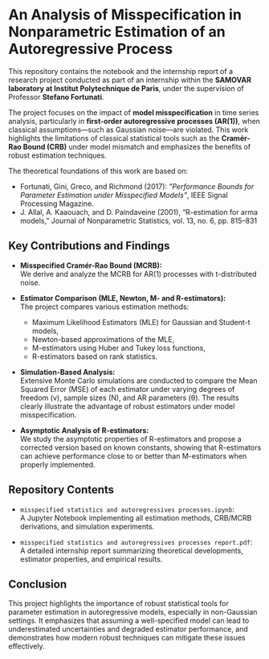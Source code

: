 # An Analysis of Misspecification in Nonparametric Estimation of an Autoregressive Process

This repository contains the notebook and the internship report of a research project conducted as part of an internship within the **SAMOVAR laboratory at Institut Polytechnique de Paris**, under the supervision of Professor **Stefano Fortunati**.

The project focuses on the impact of **model misspecification** in time series analysis, particularly in **first-order autoregressive processes (AR(1))**, when classical assumptions—such as Gaussian noise—are violated. This work highlights the limitations of classical statistical tools such as the **Cramér-Rao Bound (CRB)** under model mismatch and emphasizes the benefits of robust estimation techniques.

The theoretical foundations of this work are based on:

- Fortunati, Gini, Greco, and Richmond (2017): *"Performance Bounds for Parameter Estimation under Misspecified Models"*, IEEE Signal Processing Magazine.
- J. Allal, A. Kaaouach, and D. Paindaveine (2001), “R-estimation for arma models,” Journal of Nonparametric Statistics, vol. 13, no. 6, pp. 815–831


## Key Contributions and Findings

- **Misspecified Cramér-Rao Bound (MCRB):**  
  We derive and analyze the MCRB for AR(1) processes with t-distributed noise.

- **Estimator Comparison (MLE, Newton, M- and R-estimators):**  
  The project compares various estimation methods:
  - Maximum Likelihood Estimators (MLE) for Gaussian and Student-t models,
  - Newton-based approximations of the MLE,
  - M-estimators using Huber and Tukey loss functions,
  - R-estimators based on rank statistics.

- **Simulation-Based Analysis:**  
  Extensive Monte Carlo simulations are conducted to compare the Mean Squared Error (MSE) of each estimator under varying degrees of freedom (ν), sample sizes (N), and AR parameters (θ). The results clearly illustrate the advantage of robust estimators under model misspecification.

- **Asymptotic Analysis of R-estimators:**  
  We study the asymptotic properties of R-estimators and propose a corrected version based on known constants, showing that R-estimators can achieve performance close to or better than M-estimators when properly implemented.

## Repository Contents

- `misspecified statistics and autoregressives processes.ipynb`:  
  A Jupyter Notebook implementing all estimation methods, CRB/MCRB derivations, and simulation experiments.

- `misspecified statistics and autoregressives processes report.pdf`:  
  A detailed internship report summarizing theoretical developments, estimator properties, and empirical results.

## Conclusion

This project highlights the importance of robust statistical tools for parameter estimation in autoregressive models, especially in non-Gaussian settings. It emphasizes that assuming a well-specified model can lead to underestimated uncertainties and degraded estimator performance, and demonstrates how modern robust techniques can mitigate these issues effectively.
